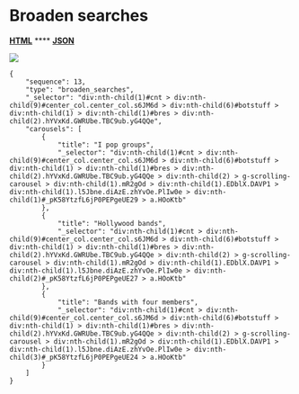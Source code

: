 # Broaden searches

[**HTML**](http://dev03.dev.ascentlab.io/serpapi/serpdata/dev/docs/mobile/features/broaden\_searches/sample.html) **** [**JSON**](http://dev03.dev.ascentlab.io/serpapi/serpdata/dev/docs/mobile/features/broaden\_searches/sample.json)

![](https://lh6.googleusercontent.com/iqShievlI3lMQY3J-fXl8sQFEXZZnWpKyf4XHsl1nRc9yFocsqe-JKJlksA9PGBYFXuJlJkQRdyR3KLzDnzzvnc7uBpnewIx9V-NvEtk6p-LawO8tWU0HstiSjMJCUxUNiAG6xY)

```
{
    "sequence": 13,
    "type": "broaden_searches",
    "_selector": "div:nth-child(1)#cnt > div:nth-child(9)#center_col.center_col.s6JM6d > div:nth-child(6)#botstuff > div:nth-child(1) > div:nth-child(1)#bres > div:nth-child(2).hYVxKd.GWRUbe.TBC9ub.yG4QQe",
    "carousels": [
        {
            "title": "I pop groups",
            "_selector": "div:nth-child(1)#cnt > div:nth-child(9)#center_col.center_col.s6JM6d > div:nth-child(6)#botstuff > div:nth-child(1) > div:nth-child(1)#bres > div:nth-child(2).hYVxKd.GWRUbe.TBC9ub.yG4QQe > div:nth-child(2) > g-scrolling-carousel > div:nth-child(1).mR2gOd > div:nth-child(1).EDblX.DAVP1 > div:nth-child(1).l5Jbne.diAzE.zhYvOe.PlIw0e > div:nth-child(1)#_pK58YtzfL6jP0PEPgeUE29 > a.HOoKtb"
        },
        {
            "title": "Hollywood bands",
            "_selector": "div:nth-child(1)#cnt > div:nth-child(9)#center_col.center_col.s6JM6d > div:nth-child(6)#botstuff > div:nth-child(1) > div:nth-child(1)#bres > div:nth-child(2).hYVxKd.GWRUbe.TBC9ub.yG4QQe > div:nth-child(2) > g-scrolling-carousel > div:nth-child(1).mR2gOd > div:nth-child(1).EDblX.DAVP1 > div:nth-child(1).l5Jbne.diAzE.zhYvOe.PlIw0e > div:nth-child(2)#_pK58YtzfL6jP0PEPgeUE27 > a.HOoKtb"
        },
        {
            "title": "Bands with four members",
            "_selector": "div:nth-child(1)#cnt > div:nth-child(9)#center_col.center_col.s6JM6d > div:nth-child(6)#botstuff > div:nth-child(1) > div:nth-child(1)#bres > div:nth-child(2).hYVxKd.GWRUbe.TBC9ub.yG4QQe > div:nth-child(2) > g-scrolling-carousel > div:nth-child(1).mR2gOd > div:nth-child(1).EDblX.DAVP1 > div:nth-child(1).l5Jbne.diAzE.zhYvOe.PlIw0e > div:nth-child(3)#_pK58YtzfL6jP0PEPgeUE24 > a.HOoKtb"
        }
    ]
}
```
